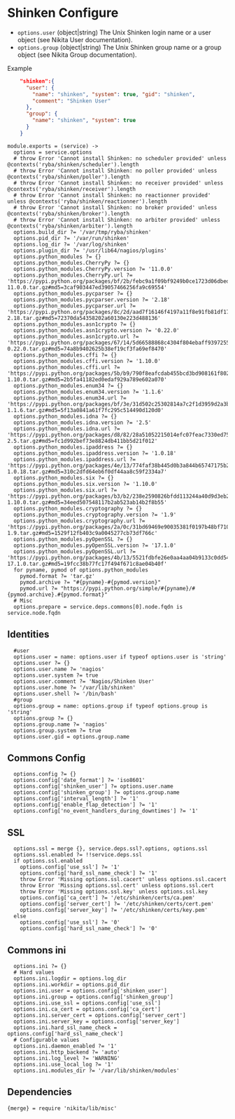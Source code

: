 
# Shinken Configure

*   `options.user` (object|string)
    The Unix Shinken login name or a user object (see Nikita User documentation).
*   `options.group` (object|string)
    The Unix Shinken group name or a group object (see Nikita Group documentation).

Example

```json
    "shinken":{
      "user": {
        "name": "shinken", "system": true, "gid": "shinken",
        "comment": "Shinken User"
      },
      "group": {
        "name": "shinken", "system": true
      }
    }
```

    module.exports = (service) ->
      options = service.options
      # throw Error 'Cannot install Shinken: no scheduler provided' unless @contexts('ryba/shinken/scheduler').length
      # throw Error 'Cannot install Shinken: no poller provided' unless @contexts('ryba/shinken/poller').length
      # throw Error 'Cannot install Shinken: no receiver provided' unless @contexts('ryba/shinken/receiver').length
      # throw Error 'Cannot install Shinken: no reactionner provided' unless @contexts('ryba/shinken/reactionner').length
      # throw Error 'Cannot install Shinken: no broker provided' unless @contexts('ryba/shinken/broker').length
      # throw Error 'Cannot install Shinken: no arbiter provided' unless @contexts('ryba/shinken/arbiter').length
      options.build_dir ?= '/var/tmp/ryba/shinken'
      options.pid_dir ?= '/var/run/shinken'
      options.log_dir ?= '/var/log/shinken'
      options.plugin_dir ?= '/usr/lib64/nagios/plugins'
      options.python_modules ?= {}
      options.python_modules.CherryPy ?= {}
      options.python_modules.CherryPy.version ?= '11.0.0'
      options.python_modules.CherryPy.url ?= 'https://pypi.python.org/packages/bf/2b/febc9a1f09bf9249b0ce1723d06dbedd9ff34879b76d17180611c48a7f63/CherryPy-11.0.0.tar.gz#md5=3caf903447ed39057466256fa9c69554'
      options.python_modules.pycparser ?= {}
      options.python_modules.pycparser.version ?= '2.18'
      options.python_modules.pycparser.url ?= 'https://pypi.python.org/packages/8c/2d/aad7f16146f4197a11f8e91fb81df177adcc2073d36a17b1491fd09df6ed/pycparser-2.18.tar.gz#md5=72370da54358202a60130e223d488136'
      options.python_modules.asn1crypto ?= {}
      options.python_modules.asn1crypto.version ?= '0.22.0'
      options.python_modules.asn1crypto.url ?= 'https://pypi.python.org/packages/67/14/5d66588868c4304f804ebaff9397255f6ec5559e46724c2496e0f26e68d6/asn1crypto-0.22.0.tar.gz#md5=74a8b9402625b38ef19cf3fa69ef8470'
      options.python_modules.cffi ?= {}
      options.python_modules.cffi.version ?= '1.10.0'
      options.python_modules.cffi.url ?= 'https://pypi.python.org/packages/5b/b9/790f8eafcdab455bcd3bd908161f802c9ce5adbf702a83aa7712fcc345b7/cffi-1.10.0.tar.gz#md5=2b5fa41182ed0edaf929a789e602a070'
      options.python_modules.enum34 ?= {}
      options.python_modules.enum34.version ?= '1.1.6'
      options.python_modules.enum34.url ?= 'https://pypi.python.org/packages/bf/3e/31d502c25302814a7c2f1d3959d2a3b3f78e509002ba91aea64993936876/enum34-1.1.6.tar.gz#md5=5f13a0841a61f7fc295c514490d120d0'
      options.python_modules.idna ?= {}
      options.python_modules.idna.version ?= '2.5'
      options.python_modules.idna.url ?= 'https://pypi.python.org/packages/d8/82/28a51052215014efc07feac7330ed758702fc0581347098a81699b5281cb/idna-2.5.tar.gz#md5=fc1d992bef73e8824db411bb5d21f012'
      options.python_modules.ipaddress ?= {}
      options.python_modules.ipaddress.version ?= '1.0.18'
      options.python_modules.ipaddress.url ?= 'https://pypi.python.org/packages/4e/13/774faf38b445d0b3a844b65747175b2e0500164b7c28d78e34987a5bfe06/ipaddress-1.0.18.tar.gz#md5=310c2dfd64eb6f0df44aa8c59f2334a7'
      options.python_modules.six ?= {}
      options.python_modules.six.version ?= '1.10.0'
      options.python_modules.six.url ?= 'https://pypi.python.org/packages/b3/b2/238e2590826bfdd113244a40d9d3eb26918bd798fc187e2360a8367068db/six-1.10.0.tar.gz#md5=34eed507548117b2ab523ab14b2f8b55'
      options.python_modules.cryptography ?= {}
      options.python_modules.cryptography.version ?= '1.9'
      options.python_modules.cryptography.url ?= 'https://pypi.python.org/packages/2a/0c/31bd69469e90035381f0197b48bf71032991d9f07a7e444c311b4a23a3df/cryptography-1.9.tar.gz#md5=1529f12fb403c9a0045277cb73df766c'
      options.python_modules.pyOpenSSL ?= {}
      options.python_modules.pyOpenSSL.version ?= '17.1.0'
      options.python_modules.pyOpenSSL.url ?= 'https://pypi.python.org/packages/4b/13/5521fdbfe26e0aa4aa04b9133c0dd5450a50e4aee5be44461d448e57560e/pyOpenSSL-17.1.0.tar.gz#md5=19fcc38b77fc17f494f671c8ae04b40f'
      for pyname, pymod of options.python_modules
        pymod.format ?= 'tar.gz'
        pymod.archive ?= "#{pyname}-#{pymod.version}"
        pymod.url ?= "https://pypi.python.org/simple/#{pyname}/#{pymod.archive}.#{pymod.format}"
      # Misc
      options.prepare = service.deps.commons[0].node.fqdn is service.node.fqdn

## Identities

      #user
      options.user = name: options.user if typeof options.user is 'string'
      options.user ?= {}
      options.user.name ?= 'nagios'
      options.user.system ?= true
      options.user.comment ?= 'Nagios/Shinken User'
      options.user.home ?= '/var/lib/shinken'
      options.user.shell ?= '/bin/bash'
      #group
      options.group = name: options.group if typeof options.group is 'string'
      options.group ?= {}
      options.group.name ?= 'nagios'
      options.group.system ?= true
      options.user.gid = options.group.name

## Commons Config

      options.config ?= {}
      options.config['date_format'] ?= 'iso8601'
      options.config['shinken_user'] ?= options.user.name
      options.config['shinken_group'] ?= options.group.name
      options.config['interval_length'] ?= '1'
      options.config['enable_flap_detection'] ?= '1'
      options.config['no_event_handlers_during_downtimes'] ?= '1'

## SSL

      options.ssl = merge {}, service.deps.ssl?.options, options.ssl
      options.ssl.enabled ?= !!service.deps.ssl
      if options.ssl.enabled
        options.config['use_ssl'] ?= '1'
        options.config['hard_ssl_name_check'] ?= '1'
        throw Error 'Missing options.ssl.cacert' unless options.ssl.cacert
        throw Error 'Missing options.ssl.cert' unless options.ssl.cert
        throw Error 'Missing options.ssl.key' unless options.ssl.key
        options.config['ca_cert'] ?= '/etc/shinken/certs/ca.pem'
        options.config['server_cert'] ?= '/etc/shinken/certs/cert.pem'
        options.config['server_key'] ?= '/etc/shinken/certs/key.pem'
      else
        options.config['use_ssl'] ?= '0'
        options.config['hard_ssl_name_check'] ?= '0'

## Commons ini

      options.ini ?= {}
      # Hard values
      options.ini.logdir = options.log_dir
      options.ini.workdir = options.pid_dir
      options.ini.user = options.config['shinken_user']
      options.ini.group = options.config['shinken_group']
      options.ini.use_ssl = options.config['use_ssl']
      options.ini.ca_cert = options.config['ca_cert']
      options.ini.server_cert = options.config['server_cert']
      options.ini.server_key = options.config['server_key']
      options.ini.hard_ssl_name_check = options.config['hard_ssl_name_check']
      # Configurable values
      options.ini.daemon_enabled ?= '1'
      options.ini.http_backend ?= 'auto'
      options.ini.log_level ?= 'WARNING'
      options.ini.use_local_log ?= '1'
      options.ini.modules_dir ?= '/var/lib/shinken/modules'

## Dependencies

    {merge} = require 'nikita/lib/misc'
